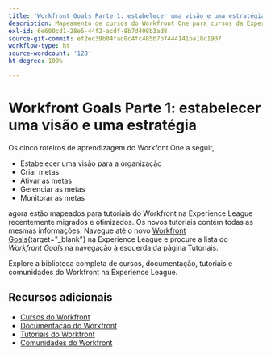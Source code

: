 ```yaml
---
title: 'Workfront Goals Parte 1: estabelecer uma visão e uma estratégia'
description: Mapeamento de cursos do Workfront One para cursos da Experience League
exl-id: 6e600cd1-28e5-44f2-acdf-8b7d408b3ad8
source-git-commit: ef2ec39b04fad8c4fc485b7b7444141ba18c1907
workflow-type: ht
source-wordcount: '128'
ht-degree: 100%

---
```


# Workfront Goals Parte 1: estabelecer uma visão e uma estratégia

Os cinco roteiros de aprendizagem do Workfont One a seguir,

* Estabelecer uma visão para a organização
* Criar metas
* Ativar as metas
* Gerenciar as metas
* Monitorar as metas

agora estão mapeados para tutoriais do Workfront na Experience League recentemente migrados e otimizados.  Os novos tutoriais contém todas as mesmas informações. Navegue até o novo [Workfront Goals](https://experienceleague.adobe.com/docs/workfront-learn/tutorials-workfront/workfront-goals/establish-a-vision-and-strategy/align-groups-and-teams-to-the-strategy.html?lang=pt-BR){target="_blank"} na Experience League e procure a lista do *Workfront Goals* na navegação à esquerda da página Tutoriais.

Explore a biblioteca completa de cursos, documentação, tutoriais e comunidades do Workfront na Experience League.

## Recursos adicionais

* [Cursos do Workfront](https://experienceleague.adobe.com/?lang=pt-BR&amp;Solution=Workfront#courses)
* [Documentação do Workfront](https://experienceleague.adobe.com/docs/workfront.html?lang=pt-BR)
* [Tutoriais do Workfront](https://experienceleague.adobe.com/docs/workfront-learn/tutorials-workfront/home.html?lang=pt-BR)
* [Comunidades do Workfront](https://experienceleaguecommunities.adobe.com/t5/workfront/ct-p/workfront)
